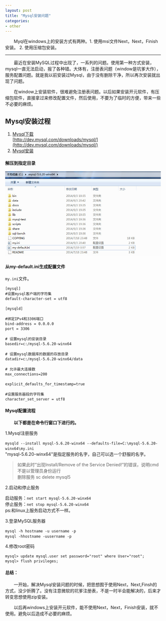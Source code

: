 ```yaml
---
layout: post
title: "Mysql安装问题"
categories:
- other
---
```


&emsp;&emsp;Myql在windows上的安装方式有两种。1. 使用msi文件Next，Next，Finish安装。
2. 使用压缩包安装。

---
&emsp;&emsp;最近在安装MySQL过程中出现了，一系列的问题。使用第一种方式安装，mysql一直无法启动，报了各种错。大体有，注册表问题（window是坑爹大作），服务配置问题。就是我以前安装过Mysql，由于没有删除干净，所以再次安装就出现了问题。

&emsp;&emsp;在window上安装软件，很难避免注册表问题。以后如果安装开元软件，有压缩包软件，直接拿过来修改配置文件，然后使用，不要为了临时的方便，带来一些不必要的麻烦。

## Mysql安装过程 ##

1. [Mysql下载](#)<br/>
[http://dev.mysql.com/downloads/mysql/](http://dev.mysql.com/downloads/mysql/)
2. [Mysql安装](#)<br/>

#### 解压到指定目录 ####

![解压到指定目录](img/zip_mysql.jpg)

#### 从my-default.ini生成配置文件 ####
`my.ini`文件。


	[mysql]  
	#设置mysql客户端的字符集  
	default-character-set = utf8
	
	[mysqld]
	
	#绑定IPv4和3306端口
	bind-address = 0.0.0.0
	port = 3306
	
	# 设置mysql的安装目录
	basedir=c:/mysql-5.6.20-winx64
	
	# 设置mysql数据库的数据的存放目录
	datadir=c:/mysql-5.6.20-winx64/data
	
	# 允许最大连接数
	max_connections=200
	
	explicit_defaults_for_timestamp=true 
	
	#设置服务器段的字符集 
	character_set_server = utf8  

#### Mysql配置流程 ####
&emsp;&emsp;**以下都是在命令行窗口下进行的。**

1.Mysql注册服务<br/>

`mysqld --install mysql-5.6.20-winx64 --defaults-file=C:\mysql-5.6.20-winx64\my.ini`<br/>
"mysql-5.6.20-winx64"是指定服务的名字，自己可以选一个舒服的名字。

>如果此时“出现Install/Remove of the Service Denied!”的错误，说明cmd不是以管理员身份运行<br/>
>删除服务 sc delete mysql5  

2.启动和停止服务

启动服务：`net start mysql-5.6.20-winx64`<br/>
停止服务：`net stop mysql-5.6.20-winx64 `<br/>
ps:和linux上服务启动方式不一样。

3.登录MySQL服务器

`mysql -h hostname -u username -p`<br/>
`mysql -hhostname -uusername -p` <br/>

4.修改root密码

	mysql> update mysql.user set password="root" where User="root";  
	mysql> flush privileges;

#### 总结： ####

&emsp;&emsp;一开始，解决Mysql安装问题的时候，把思想囿于使用Next，Next,Finsh的方式，没少折腾了。没有注意微软的坑爹注册表，不是一时半会能解决的，后来才转变思想使用zip安装。

&emsp;&emsp;以后再windows上安装开元软件，能不使用Next，Next，Finish安装，就不使用。避免以后造成不必要的麻烦。
   